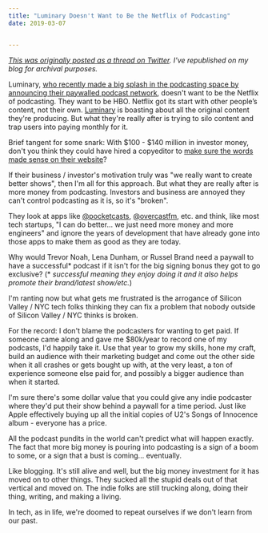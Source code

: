 ```yaml
---
title: "Luminary Doesn't Want to Be the Netflix of Podcasting"
date: 2019-03-07


---
```


[_This was originally posted as a thread on Twitter_](https://twitter.com/iChris/status/1102941757082423296)_. I've republished on my blog for archival purposes._

Luminary, [who recently made a big splash in the podcasting space by announcing their paywalled podcast network](https://www.engadget.com/2019/03/04/luminary-media-subscription-podcast-network/), doesn't want to be the Netflix of podcasting. They want to be HBO. Netflix got its start with other people’s content, not their own. [Luminary](https://luminarypodcasts.com) is boasting about all the original content they're producing. But what they're really after is trying to silo content and trap users into paying monthly for it.

Brief tangent for some snark: With $100 - $140 million in investor money, don't you think they could have hired a copyeditor to [make sure the words made sense on their website](https://twitter.com/iChris/status/1103695615199006722)?

If their business / investor's motivation truly was "we really want to create better shows", then I'm all for this approach. But what they are really after is more money from podcasting. Investors and business are annoyed they can't control podcasting as it is, so it's "broken".

They look at apps like [@pocketcasts](https://twitter.com/pocketcasts), [@overcastfm](https://twitter.com/OvercastFM), etc. and think, like most tech startups, "I can do better... we just need more money and more engineers" and ignore the years of development that have already gone into those apps to make them as good as they are today.

Why would Trevor Noah, Lena Dunham, or Russel Brand need a paywall to have a successful\* podcast if it isn't for the big signing bonus they got to go exclusive? (\* _successful meaning they enjoy doing it and it also helps promote their brand/latest show/etc._)

I'm ranting now but what gets me frustrated is the arrogance of Silicon Valley / NYC tech folks thinking they can fix a problem that nobody outside of Silicon Valley / NYC thinks is broken.

For the record: I don't blame the podcasters for wanting to get paid. If someone came along and gave me $80k/year to record one of my podcasts, I'd happily take it. Use that year to grow my skills, hone my craft, build an audience with their marketing budget and come out the other side when it all crashes or gets bought up with, at the very least, a ton of experience someone else paid for, and possibly a bigger audience than when it started.

I'm sure there's some dollar value that you could give any indie podcaster where they'd put their show behind a paywall for a time period. Just like Apple effectively buying up all the initial copies of U2's Songs of Innocence album - everyone has a price.

All the podcast pundits in the world can't predict what will happen exactly. The fact that more big money is pouring into podcasting is a sign of a boom to some, or a sign that a bust is coming... eventually.

Like blogging. It's still alive and well, but the big money investment for it has moved on to other things. They sucked all the stupid deals out of that vertical and moved on. The indie folks are still trucking along, doing their thing, writing, and making a living.

In tech, as in life, we're doomed to repeat ourselves if we don't learn from our past.
